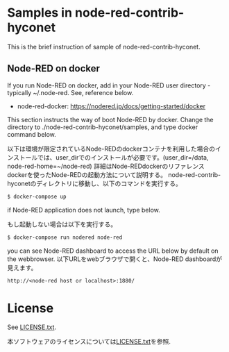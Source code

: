 # Samples in node-red-contrib-hyconet

This is the brief instruction of sample of node-red-contrib-hyconet.


## Node-RED on docker

If you run Node-RED on docker, add in your Node-RED user directory - typically ~/.node-red.
See, reference below.

- node-red-docker: https://nodered.jp/docs/getting-started/docker

This section instructs the way of boot Node-RED by docker.
Change the directory to ./node-red-contrib-hyconet/samples, and type docker command below.


以下は環境が限定されているNode-REDのdockerコンテナを利用した場合のインストールでは、user_dirでのインストールが必要です。(user_dir=/data, node-red-home=~/node-red)
詳細はNode-REDdockerのリファレンス
dockerを使ったNode-REDの起動方法について説明する。
node-red-contrib-hyconetのディレクトリに移動し、以下のコマンドを実行する。

```bash
$ docker-compose up
```

if Node-RED application does not launch, type below.

もし起動しない場合は以下を実行する。

```bash
$ docker-compose run nodered node-red
```

you can see Node-RED dashboard to access the URL below by default on the webbrowser.
以下URLをwebブラウザで開くと、Node-RED dashboardが見えます。

`http://<node-red host or localhost>:1880/`


# License

See [LICENSE.txt](./LICENSE.txt).

本ソフトウェアのライセンスについては[LICENSE.txt](./LICENSE.txt)を参照.